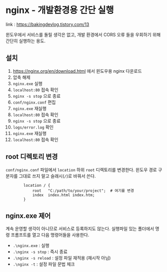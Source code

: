 # nginx - 개발환경용 간단 실행

link : https://bakingdevlog.tistory.com/13

윈도우에서 서비스를 돌릴 생각은 없고, 개발 환경에서 CORS 오류 들을 우회하기 위해 간단히 실행하는 용도.

## 설치

1. https://nginx.org/en/download.html 에서 윈도우용 nginx 다운로드
2. 압축 해제
3. `nginx.exe` 실행
4. `localhost:80` 접속 확인
5. `nginx -s stop` 으로 종료
6. `conf/nginx.conf` 편집
7. `nginx.exe` 재실행
8. `localhost:80` 접속 확인
9. `nginx -s stop` 으로 종료
10. `logs/error.log` 확인
11. `nginx.exe` 재실행
12. `localhost:80` 접속 확인

## root 디렉토리 변경

`conf/nginx.conf` 파일에서 `location` 하위 `root` 디렉토리를 변경한다.
윈도우 경로 구분자를 그대로 쓰지 말고 슬래시(`/`)로 바꿔서 쓴다.

```nginx
        location / {
            root   "C:/path/to/your/project";  # 여기를 변경
            index  index.html index.htm;
        }
```

## nginx.exe 제어

계속 운영할 생각이 아니므로 서비스로 등록하지도 않는다. 실행파일 있는 폴더에서 명령 프롬프트를 열고 다음 명령어들을 사용한다.

- `.\nginx.exe` : 실행
- `.\nginx -s stop` : 즉시 종료
- `.\nginx -s reload` : 설정 파일 재적용 (재시작 아님)
- `.\nginx -t` : 설정 파일 문법 체크